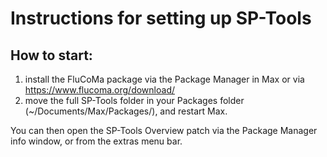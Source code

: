 # Instructions for setting up SP-Tools

## How to start:

1) install the FluCoMa package via the Package Manager in Max or via https://www.flucoma.org/download/
2) move the full SP-Tools folder in your Packages folder (~/Documents/Max/Packages/), and restart Max.

You can then open the SP-Tools Overview patch via the Package Manager info window, or from the extras menu bar.